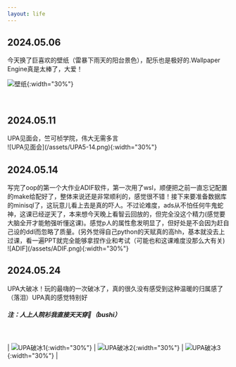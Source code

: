```yaml
---
layout: life
---
```


<h2>2024.05.06</h2>
   今天换了巨喜欢的壁纸（雷暴下雨天的阳台景色），配乐也是极好的.Wallpaper Engine真是太棒了，大爱！
<br>

![壁纸](/assets/wallpaper.png){:width="30%"}

<br>
<h2>2024.05.11</h2>
   UPA见面会，竺可桢学院，伟大无需多言
<br>
![UPA见面会](/assets/UPA5-14.png){:width="30%"}
<br>
<h2>2024.05.14</h2>
   写完了oop的第一个大作业ADIF软件，第一次用了wsl，顺便把之前一直忘记配置的make给配好了，整体来说还是非常顺利的，感觉很不错！接下来要准备数据库的minisql了，这玩意儿看上去是真的吓人。不过论难度，ads从不怕任何牛鬼蛇神，这课已经逆天了，本来想今天晚上看智云回放的，但完全没这个精力(感觉要大脑全开才能勉强听懂这课)。感觉p人的属性愈发明显了，但好处是不会因为赶自己设的ddl而忽略了质量。(另外觉得自己python的天赋真的高hh，基本就没去上过课，看一遍PPT就完全能够拿捏作业和考试（可能也和这课难度没那么大有关)
<br>
![ADIF](/assets/ADIF.png){:width="30%"}
<br>
<h2>2024.05.24</h2>
   UPA大破冰！玩的最嗨的一次破冰了，真的很久没有感受到这种温暖的归属感了（落泪）UPA真的感觉特别好
   <h5>注：人上人院衫我直接天天穿🐶（bushi）</h5>
<br>

| ![UPA破冰1](/assets/UPA5-25-1.png){:width="30%"} | ![UPA破冰2](/assets/UPA5-25-2.jpg){:width="30%"} | ![UPA破冰3](/assets/UPA5-25-3.jpg){:width="30%"} |